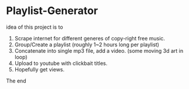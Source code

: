 # Playlist-Generator

idea of this project is to 
1. Scrape internet for different generes of copy-right free music.
2. Group/Create a playlist (roughly 1~2 hours long per playlist)
3. Concatenate into single mp3 file, add a video. (some moving 3d art in loop)
4. Upload to youtube with clickbait titles.
5. Hopefully get views.

The end
